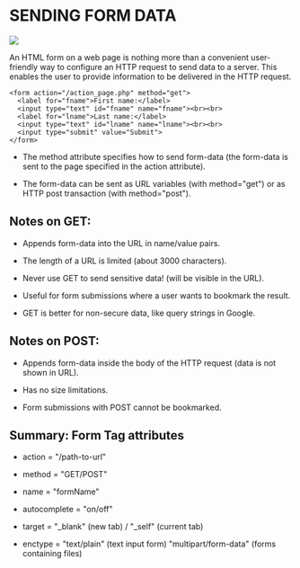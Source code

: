 # SENDING FORM DATA

![](https://developer.mozilla.org/en-US/docs/Learn/Forms/Sending_and_retrieving_form_data/client-server.png)

An HTML form on a web page is nothing more than a convenient user-friendly way to configure an HTTP request to send data to a server. This enables the user to provide information to be delivered in the HTTP request.

```
<form action="/action_page.php" method="get">
  <label for="fname">First name:</label>
  <input type="text" id="fname" name="fname"><br><br>
  <label for="lname">Last name:</label>
  <input type="text" id="lname" name="lname"><br><br>
  <input type="submit" value="Submit">
</form>
```

* The method attribute specifies how to send form-data (the form-data is sent to the page specified in the action attribute).

* The form-data can be sent as URL variables (with method="get") or as HTTP post transaction (with method="post").

## Notes on GET:


* Appends form-data into the URL in name/value pairs.

* The length of a URL is limited (about 3000 characters).

* Never use GET to send sensitive data! (will be visible in the URL).

* Useful for form submissions where a user wants to bookmark the result.

* GET is better for non-secure data, like query strings in Google.

## Notes on POST:

* Appends form-data inside the body of the HTTP request (data is not shown in URL).

* Has no size limitations.

* Form submissions with POST cannot be bookmarked.

## Summary: Form Tag attributes

* action = "/path-to-url"

* method = "GET/POST"

* name = "formName"

* autocomplete = "on/off"

* target = "_blank" (new tab) / "_self" (current tab)

* enctype = "text/plain" (text input form) "multipart/form-data" (forms containing files)